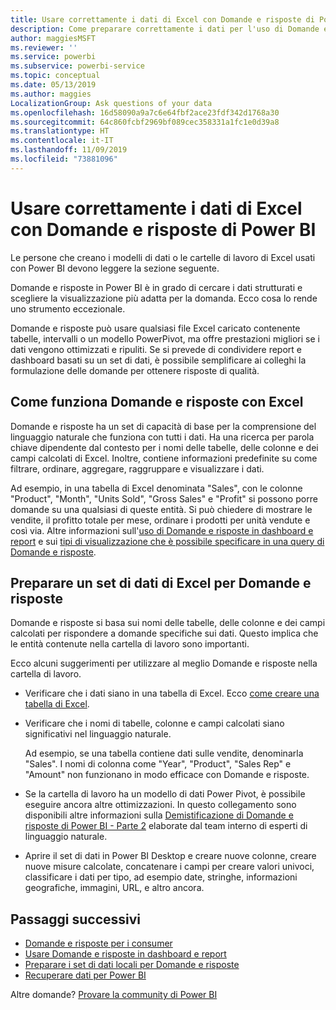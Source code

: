 ```yaml
---
title: Usare correttamente i dati di Excel con Domande e risposte di Power BI
description: Come preparare correttamente i dati per l'uso di Domande e risposte in Power BI
author: maggiesMSFT
ms.reviewer: ''
ms.service: powerbi
ms.subservice: powerbi-service
ms.topic: conceptual
ms.date: 05/13/2019
ms.author: maggies
LocalizationGroup: Ask questions of your data
ms.openlocfilehash: 16d58090a9a7c6e64fbf2ace23fdf342d1768a30
ms.sourcegitcommit: 64c860fcbf2969bf089cec358331a1fc1e0d39a8
ms.translationtype: HT
ms.contentlocale: it-IT
ms.lasthandoff: 11/09/2019
ms.locfileid: "73881096"
---
```

# <a name="make-excel-data-work-well-with-qa-in-power-bi"></a>Usare correttamente i dati di Excel con Domande e risposte di Power BI
Le persone che creano i modelli di dati o le cartelle di lavoro di Excel usati con Power BI devono leggere la sezione seguente.

Domande e risposte in Power BI è in grado di cercare i dati strutturati e scegliere la visualizzazione più adatta per la domanda. Ecco cosa lo rende uno strumento eccezionale.   

Domande e risposte può usare qualsiasi file Excel caricato contenente tabelle, intervalli o un modello PowerPivot, ma offre prestazioni migliori se i dati vengono ottimizzati e ripuliti.  Se si prevede di condividere report e dashboard basati su un set di dati, è possibile semplificare ai colleghi la formulazione delle domande per ottenere risposte di qualità.

## <a name="how-qa-works-with-excel"></a>Come funziona Domande e risposte con Excel
Domande e risposte ha un set di capacità di base per la comprensione del linguaggio naturale che funziona con tutti i dati. Ha una ricerca per parola chiave dipendente dal contesto per i nomi delle tabelle, delle colonne e dei campi calcolati di Excel. Inoltre, contiene informazioni predefinite su come filtrare, ordinare, aggregare, raggruppare e visualizzare i dati. 

Ad esempio, in una tabella di Excel denominata "Sales", con le colonne "Product", "Month", "Units Sold", "Gross Sales" e "Profit" si possono porre domande su una qualsiasi di queste entità.  Si può chiedere di mostrare le vendite, il profitto totale per mese, ordinare i prodotti per unità vendute e così via. Altre informazioni sull'[uso di Domande e risposte in dashboard e report](power-bi-tutorial-q-and-a.md) e sui [tipi di visualizzazione che è possibile specificare in una query di Domande e risposte](visuals/power-bi-visualization-types-for-reports-and-q-and-a.md).

## <a name="prepare-an-excel-dataset-for-qa"></a>Preparare un set di dati di Excel per Domande e risposte
Domande e risposte si basa sui nomi delle tabelle, delle colonne e dei campi calcolati per rispondere a domande specifiche sui dati. Questo implica che le entità contenute nella cartella di lavoro sono importanti.

Ecco alcuni suggerimenti per utilizzare al meglio Domande e risposte nella cartella di lavoro.

* Verificare che i dati siano in una tabella di Excel. Ecco [come creare una tabella di Excel](https://support.office.com/article/Create-an-Excel-table-in-a-worksheet-e81aa349-b006-4f8a-9806-5af9df0ac664).
* Verificare che i nomi di tabelle, colonne e campi calcolati siano significativi nel linguaggio naturale.
  
  Ad esempio, se una tabella contiene dati sulle vendite, denominarla "Sales". I nomi di colonna come "Year", "Product", "Sales Rep" e "Amount" non funzionano in modo efficace con Domande e risposte.

* Se la cartella di lavoro ha un modello di dati Power Pivot, è possibile eseguire ancora altre ottimizzazioni. In questo collegamento sono disponibili altre informazioni sulla [Demistificazione di Domande e risposte di Power BI - Parte 2](https://blogs.msdn.com/b/powerbi/archive/2014/02/27/demystifying-power-bi-q-amp-a-part-2.aspx) elaborate dal team interno di esperti di linguaggio naturale.

* Aprire il set di dati in Power BI Desktop e creare nuove colonne, creare nuove misure calcolate, concatenare i campi per creare valori univoci, classificare i dati per tipo, ad esempio date, stringhe, informazioni geografiche, immagini, URL, e altro ancora.

## <a name="next-steps"></a>Passaggi successivi

- [Domande e risposte per i consumer](consumer/end-user-q-and-a.md)  
- [Usare Domande e risposte in dashboard e report](power-bi-tutorial-q-and-a.md)
- [Preparare i set di dati locali per Domande e risposte](service-q-and-a-direct-query.md)   
- [Recuperare dati per Power BI](service-get-data.md)  

Altre domande? [Provare la community di Power BI](https://community.powerbi.com/)

